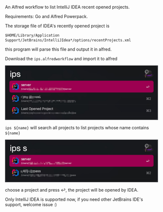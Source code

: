 An Alfred workflow to list IntelliJ IDEA recent opened projects.

Requirements: Go and Alfred Powerpack.

The storage file of IDEA's recently opened project is 
```
$HOME/Library/Application Support/JetBrains/IntelliJIdea*/options/recentProjects.xml
```
this program will parse this file and output it in alfred.

Download the `ips.alfredworkflow` and import it to alfred

![ips.png](./doc/ips.png)

`ips ${name}` will search all projects to list projects whose name contains `${name}`

![search.png](./doc/search.png)

choose a project and press ↩, the project will be opened by IDEA.

Only IntelliJ IDEA is supported now, if you need other JetBrains IDE's support, welcome issue :)




